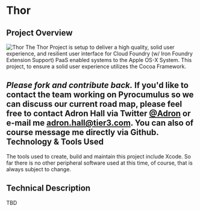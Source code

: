 Thor
====
Project Overview
-------------------
![Thor](http://adronhall.smugmug.com/Software/Software-Development/Pyrocumulus/i-NqSGc4m/0/S/Marvel-vs-Capcom-3-MVC3-S.jpg "Thor")
The Thor Project is setup to deliver a high quality, solid user experience, and resilient user interface for Cloud Foundry (w/ Iron Foundry Extension Support) PaaS enabled systems to the Apple OS-X System. This project, to ensure a solid user experience utilizes the Cocoa Framework.

_**Please fork and contribute back.**_ If you'd like to contact the team working on Pyrocumulus so we can discuss our current road map, please feel free to contact Adron Hall via Twitter [@Adron](https://twitter.com/#!/adron) or e-mail me <adron.hall@tier3.com>. You can also of course message me directly via Github.
Technology & Tools Used
-----------------------
The tools used to create, build and maintain this project include Xcode. So far there is no other peripheral software used at this time, of course, that is always subject to change.

Technical Description
---------------------
TBD

